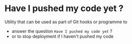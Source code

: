 # Have I pushed my code yet ?

Utility that can be used as part of Git hooks or programme to
- answer the question `Have I pushed my code yet` ?
- or to stop deployment if I haven't pushed my code